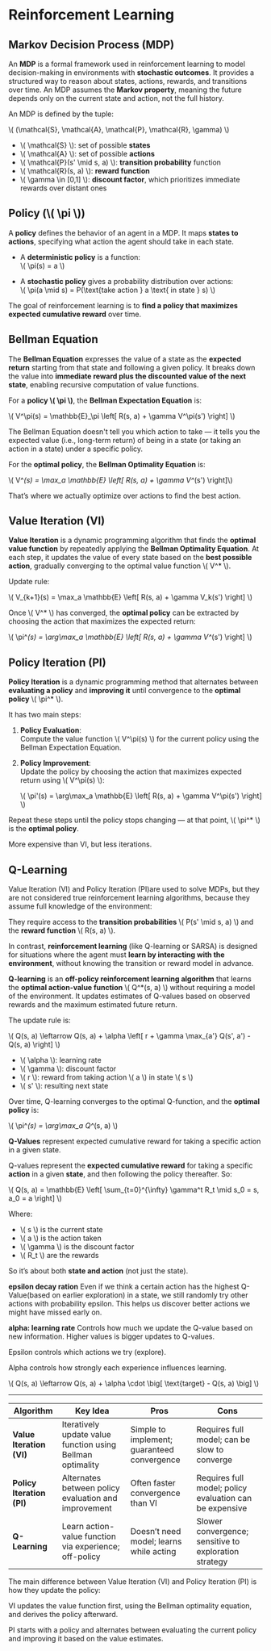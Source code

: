 # **Reinforcement Learning**

## **Markov Decision Process (MDP)**

An **MDP** is a formal framework used in reinforcement learning to model decision-making in environments with **stochastic outcomes**. It provides a structured way to reason about states, actions, rewards, and transitions over time. An MDP assumes the **Markov property**, meaning the future depends only on the current state and action, not the full history.

An MDP is defined by the tuple:

\\(
(\mathcal{S}, \mathcal{A}, \mathcal{P}, \mathcal{R}, \gamma)
\\)

- \\( \mathcal{S} \\): set of possible **states**  
- \\( \mathcal{A} \\): set of possible **actions**  
- \\( \mathcal{P}(s' \mid s, a) \\): **transition probability**   function
- \\( \mathcal{R}(s, a) \\): **reward function**  
- \\( \gamma \in [0,1] \\): **discount factor**, which prioritizes immediate rewards over distant ones  

## **Policy (\\( \pi \\))**

A **policy** defines the behavior of an agent in a MDP. It maps **states to actions**, specifying what action the agent should take in each state.

- A **deterministic policy** is a function:  
  \\( \pi(s) = a \\)  

- A **stochastic policy** gives a probability distribution over actions:  
  \\( \pi(a \mid s) = P(\text{take action } a \text{ in state } s) \\)

The goal of reinforcement learning is to **find a policy that maximizes expected cumulative reward** over time.


## **Bellman Equation**

The **Bellman Equation** expresses the value of a state as the **expected return** starting from that state and following a given policy. It breaks down the value into **immediate reward plus the discounted value of the next state**, enabling recursive computation of value functions.

For a **policy \\( \pi \\)**, the **Bellman Expectation Equation** is:

\\(
V^\pi(s) = \mathbb{E}_\pi \left[ R(s, a) + \gamma V^\pi(s') \right]
\\)

The Bellman Equation doesn't tell you which action to take — it tells you the expected value (i.e., long-term return) of being in a state (or taking an action in a state) under a specific policy.


For the **optimal policy**, the **Bellman Optimality Equation** is:

\\( V^*(s) = \max_a \mathbb{E} \left[ R(s, a) + \gamma V^*(s') \right]\\)



That’s where we actually optimize over actions to find the best action.

## **Value Iteration (VI)**

**Value Iteration** is a dynamic programming algorithm that finds the **optimal value function** by repeatedly applying the **Bellman Optimality Equation**. At each step, it updates the value of every state based on the **best possible action**, gradually converging to the optimal value function \\( V^* \\).

Update rule:

\\(
V_{k+1}(s) = \max_a \mathbb{E} \left[ R(s, a) + \gamma V_k(s') \right]
\\)

Once \\( V^* \\) has converged, the **optimal policy** can be extracted by choosing the action that maximizes the expected return:

\\( \pi^*(s) = \arg\max_a \mathbb{E} \left[ R(s, a) + \gamma V^*(s') \right] \\)

## **Policy Iteration (PI)**

**Policy Iteration** is a dynamic programming method that alternates between **evaluating a policy** and **improving it** until convergence to the **optimal policy** \\( \pi^* \\).

It has two main steps:

1. **Policy Evaluation**:  
   Compute the value function \\( V^\pi(s) \\) for the current policy using the Bellman Expectation Equation.

2. **Policy Improvement**:  
   Update the policy by choosing the action that maximizes expected return using \\( V^\pi(s) \\):

   \\(
   \pi'(s) = \arg\max_a \mathbb{E} \left[ R(s, a) + \gamma V^\pi(s') \right]
   \\)

Repeat these steps until the policy stops changing — at that point, \\( \pi^* \\) is the **optimal policy**.


More expensive than VI, but less iterations.

## **Q-Learning**

Value Iteration (VI) and Policy Iteration (PI)are used to solve MDPs, but they are not considered true reinforcement learning algorithms, because they assume full knowledge of the environment:

They require access to the **transition probabilities** \\( P(s' \mid s, a) \\) and the **reward function** \\( R(s, a) \\).

In contrast, **reinforcement learning** (like Q-learning or SARSA) is designed for situations where the agent must **learn by interacting with the environment**, without knowing the transition or reward model in advance.

**Q-learning** is an **off-policy reinforcement learning algorithm** that learns the **optimal action-value function** \\( Q^*(s, a) \\) without requiring a model of the environment. It updates estimates of Q-values based on observed rewards and the maximum estimated future return.

The update rule is:

\\(
Q(s, a) \leftarrow Q(s, a) + \alpha \left[ r + \gamma \max_{a'} Q(s', a') - Q(s, a) \right]
\\)

- \\( \alpha \\): learning rate  
- \\( \gamma \\): discount factor  
- \\( r \\): reward from taking action \\( a \\) in state \\( s \\)  
- \\( s' \\): resulting next state

Over time, Q-learning converges to the optimal Q-function, and the **optimal policy** is:

\\(
\pi^*(s) = \arg\max_a Q^*(s, a)
\\)


**Q-Values** represent expected cumulative reward for taking a specific action in a given state.

Q-values represent the **expected cumulative reward** for taking a specific **action** in a given **state**, and then following the policy thereafter. So:

\\(
Q(s, a) = \mathbb{E} \left[ \sum_{t=0}^{\infty} \gamma^t R_t \mid s_0 = s, a_0 = a \right]
\\)

Where:
- \\( s \\) is the current state
- \\( a \\) is the action taken
- \\( \gamma \\) is the discount factor
- \\( R_t \\) are the rewards

So it’s about both **state and action** (not just the state).

**epsilon decay ration**
Even if we think a certain action has the highest Q-Value(based on earlier exploration) in a state, we still randomly try other actions with probability epsilon. This helps us discover better actions we might have missed early on.

**alpha: learning rate**
Controls how much we update the Q-value based on new information. Higher values is bigger updates to Q-values.

Epsilon controls which actions we try (explore).

Alpha controls how strongly each experience influences learning. 

\\(
Q(s, a) \leftarrow Q(s, a) + \alpha \cdot \big[ \text{target} - Q(s, a) \big]
\\)


---
| Algorithm     | Key Idea                                   | Pros                          | Cons                          |
|---------------|--------------------------------------------|-------------------------------|-------------------------------|
| **Value Iteration (VI)** | Iteratively update value function using Bellman optimality | Simple to implement; guaranteed convergence | Requires full model; can be slow to converge |
| **Policy Iteration (PI)** | Alternates between policy evaluation and improvement | Often faster convergence than VI | Requires full model; policy evaluation can be expensive |
| **Q-Learning**         | Learn action-value function via experience; off-policy | Doesn’t need model; learns while acting | Slower convergence; sensitive to exploration strategy |


The main difference between Value Iteration (VI) and Policy Iteration (PI) is how they update the policy:

VI updates the value function first, using the Bellman optimality equation, and derives the policy afterward.

PI starts with a policy and alternates between evaluating the current policy and improving it based on the value estimates.
